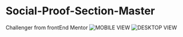 # Social-Proof-Section-Master
Challenger from frontEnd Mentor
![MOBILE VIEW](https://user-images.githubusercontent.com/111504596/195963898-31945a93-dc7f-48e0-98d2-3afc910a9689.png)
![DESKTOP VIEW](https://user-images.githubusercontent.com/111504596/195963899-1c489dc7-8833-487b-80f5-9826f17d6e53.png)
